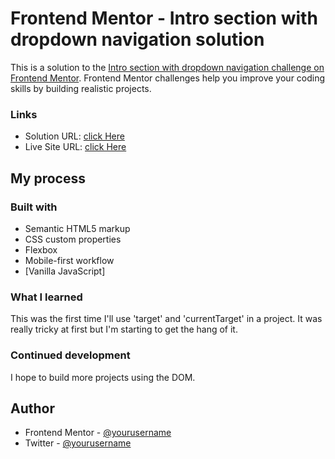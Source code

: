 # Frontend Mentor - Intro section with dropdown navigation solution

This is a solution to the [Intro section with dropdown navigation challenge on Frontend Mentor](https://www.frontendmentor.io/challenges/intro-section-with-dropdown-navigation-ryaPetHE5). Frontend Mentor challenges help you improve your coding skills by building realistic projects.

### Links

- Solution URL: [click Here](https://github.com/Jerryl-597/dropdownmenupage)
- Live Site URL: [click Here](https://dropdownmenupage.netlify.app/)

## My process

### Built with

- Semantic HTML5 markup
- CSS custom properties
- Flexbox
- Mobile-first workflow
- [Vanilla JavaScript]

### What I learned

This was the first time I'll use 'target' and 'currentTarget' in a project. It was really tricky at first but I'm starting to get the hang of it.

### Continued development

I hope to build more projects using the DOM.

## Author

- Frontend Mentor - [@yourusername](https://www.frontendmentor.io/profile/yourusername)
- Twitter - [@yourusername](https://www.twitter.com/yourusername)
